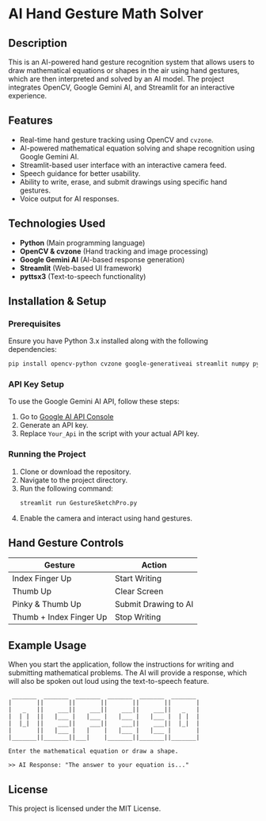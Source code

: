 # AI Hand Gesture Math Solver

## Description
This is an AI-powered hand gesture recognition system that allows users to draw mathematical equations or shapes in the air using hand gestures, which are then interpreted and solved by an AI model. The project integrates OpenCV, Google Gemini AI, and Streamlit for an interactive experience.

## Features
- Real-time hand gesture tracking using OpenCV and `cvzone`.
- AI-powered mathematical equation solving and shape recognition using Google Gemini AI.
- Streamlit-based user interface with an interactive camera feed.
- Speech guidance for better usability.
- Ability to write, erase, and submit drawings using specific hand gestures.
- Voice output for AI responses.

## Technologies Used
- **Python** (Main programming language)
- **OpenCV & cvzone** (Hand tracking and image processing)
- **Google Gemini AI** (AI-based response generation)
- **Streamlit** (Web-based UI framework)
- **pyttsx3** (Text-to-speech functionality)

## Installation & Setup

### Prerequisites
Ensure you have Python 3.x installed along with the following dependencies:

```sh
pip install opencv-python cvzone google-generativeai streamlit numpy pyttsx3 pillow
```

### API Key Setup
To use the Google Gemini AI API, follow these steps:
1. Go to [Google AI API Console](https://ai.google.dev/)
2. Generate an API key.
3. Replace `Your_Api` in the script with your actual API key.

### Running the Project
1. Clone or download the repository.
2. Navigate to the project directory.
3. Run the following command:
   ```sh
   streamlit run GestureSketchPro.py
   ```
4. Enable the camera and interact using hand gestures.

## Hand Gesture Controls
| Gesture | Action |
|---------|--------|
| Index Finger Up | Start Writing |
| Thumb Up | Clear Screen |
| Pinky & Thumb Up | Submit Drawing to AI |
| Thumb + Index Finger Up | Stop Writing |

## Example Usage
When you start the application, follow the instructions for writing and submitting mathematical problems. The AI will provide a response, which will also be spoken out loud using the text-to-speech feature.

```
 _______  _______  _______  _______  _______  _______
|       ||       ||       ||       ||       ||       |
|   _   ||    ___||    ___||    ___||    ___||   _   |
|  | |  ||   |___ |   |___ |   |___ |   |___ |  | |  |
|  |_|  ||    ___||    ___||    ___||    ___||  |_|  |
|       ||   |___ |   |    |   |___ |   |___ |       |
|_______||_______||___|    |_______||_______||_______|

Enter the mathematical equation or draw a shape.

>> AI Response: "The answer to your equation is..."
```

## License
This project is licensed under the MIT License.
